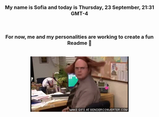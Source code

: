 


<div align="center">
<h3 >My name is Sofia and today is Thursday, 23 September, 21:31 GMT-4</h3><br>
<h3 >For now, me and my personalities are working to create a fun Readme 👋
</h3><br>
<img src='img/dwight.gif' alt='working...'/>
</div>
